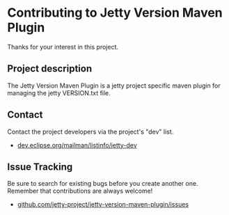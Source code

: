 Contributing to Jetty Version Maven Plugin
==========================================
Thanks for your interest in this project.

Project description
--------------------
The Jetty Version Maven Plugin is a jetty project specific maven plugin
for managing the jetty VERSION.txt file.


Contact
--------
Contact the project developers via the project's "dev" list.

- [dev.eclipse.org/mailman/listinfo/jetty-dev](https://dev.eclipse.org/mailman/listinfo/jetty-dev)


Issue Tracking
-----------------
Be sure to search for existing bugs before you create another one. Remember that contributions are always welcome!

- [github.com/jetty-project/jetty-version-maven-plugin/issues](https://github.com/jetty-project/jetty-version-maven-plugin/issues)
